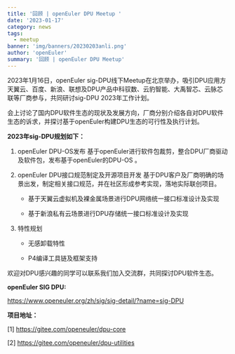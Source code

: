 ```yaml
---
title: '回顾 | openEuler DPU Meetup '
date: '2023-01-17'
category: news
tags:
  - meetup
banner: 'img/banners/20230203anli.png'
author: 'openEuler'
summary: '回顾 | openEuler DPU Meetup'
---
```


2023年1月16日，openEuler sig-DPU线下Meetup在北京举办，吸引DPU应用方天翼云、百度、新浪、联想及DPU产品中科驭数、云豹智能、大禹智芯、云脉芯联等厂商参与，共同研讨sig-DPU 2023年工作计划。

会上讨论了国内DPU软件生态的现状及发展方向，厂商分别介绍各自对DPU软件生态的诉求，并探讨基于openEuler构建DPU生态的可行性及执行计划。

**2023年sig-DPU规划如下：** 

1. openEuler DPU-OS发布 基于openEuler进行软件包裁剪，整合DPU厂商驱动及软件包，发布基于openEuler的DPU-OS 。

2. openEuler DPU接口规范制定及开源项目开发 基于DPU客户及厂商明确的场景出发，制定相关接口规范，并在社区形成参考实现，落地实际联创项目。 

    - 基于天翼云虚拟机及裸金属场景进行DPU网络统一接口标准设计及实现

    - 基于新浪私有云场景进行DPU存储统一接口标准设计及实现

3. 特性规划

    - 无感卸载特性

    - P4编译工具链及框架支持

欢迎对DPU感兴趣的同学可以联系我们加入交流群，共同探讨DPU软件生态。

**openEuler SIG DPU:**

<https://www.openeuler.org/zh/sig/sig-detail/?name=sig-DPU>

**项目地址：**

[1] <https://gitee.com/openeuler/dpu-core>

[2] <https://gitee.com/openeuler/dpu-utilities>

